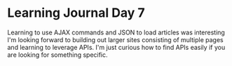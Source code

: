 # Learning Journal Day 7

Learning to use AJAX commands and JSON to load articles was interesting I'm looking forward to building out larger sites consisting of multiple pages and learning to leverage APIs. I'm just curious how to find APIs easily if you are looking for something specific.

